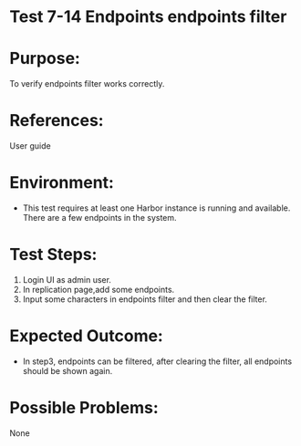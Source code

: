 Test 7-14 Endpoints endpoints filter
=======

# Purpose:

To verify endpoints filter works correctly.

# References:
User guide

# Environment:

* This test requires at least one Harbor instance is running and available. There are a few endpoints in the system.  

# Test Steps:

1. Login UI as admin user.    
2. In replication page,add some endpoints.    
3. Input some characters in endpoints filter and then clear the filter.  

# Expected Outcome:

* In step3, endpoints can be filtered, after clearing the filter, all endpoints should be shown again.  

# Possible Problems:

None
